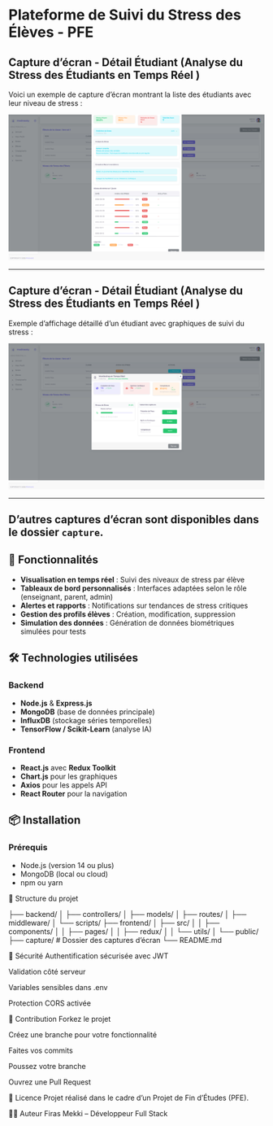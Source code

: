 # Plateforme de Suivi du Stress des Élèves - PFE

## Capture d’écran - Détail Étudiant (Analyse du Stress des Étudiants en Temps Réel )

Voici un exemple de capture d’écran montrant la liste des étudiants avec leur niveau de stress :

![Liste des étudiants](./capture/localhost_3000_students%20(7).png)

---

## Capture d’écran - Détail Étudiant (Analyse du Stress des Étudiants en Temps Réel )


Exemple d’affichage détaillé d’un étudiant avec graphiques de suivi du stress :

![Détail étudiant](./capture/localhost_3000_students%20(8).png)

---

## D’autres captures d’écran sont disponibles dans le dossier `capture`.

## 🚀 Fonctionnalités

- **Visualisation en temps réel** : Suivi des niveaux de stress par élève
- **Tableaux de bord personnalisés** : Interfaces adaptées selon le rôle (enseignant, parent, admin)
- **Alertes et rapports** : Notifications sur tendances de stress critiques
- **Gestion des profils élèves** : Création, modification, suppression
- **Simulation des données** : Génération de données biométriques simulées pour tests

## 🛠️ Technologies utilisées

### Backend
- **Node.js** & **Express.js**
- **MongoDB** (base de données principale)
- **InfluxDB** (stockage séries temporelles)
- **TensorFlow / Scikit-Learn** (analyse IA)

### Frontend
- **React.js** avec **Redux Toolkit**
- **Chart.js** pour les graphiques
- **Axios** pour les appels API
- **React Router** pour la navigation

## 📦 Installation

### Prérequis
- Node.js (version 14 ou plus)
- MongoDB (local ou cloud)
- npm ou yarn


📁 Structure du projet

├── backend/
│   ├── controllers/
│   ├── models/
│   ├── routes/
│   ├── middleware/
│   └── scripts/
├── frontend/
│   ├── src/
│   │   ├── components/
│   │   ├── pages/
│   │   ├── redux/
│   │   └── utils/
│   └── public/
├── capture/           # Dossier des captures d’écran
└── README.md

🔐 Sécurité
Authentification sécurisée avec JWT

Validation côté serveur

Variables sensibles dans .env

Protection CORS activée

🤝 Contribution
Forkez le projet

Créez une branche pour votre fonctionnalité

Faites vos commits

Poussez votre branche

Ouvrez une Pull Request

📄 Licence
Projet réalisé dans le cadre d’un Projet de Fin d’Études (PFE).

👨‍💻 Auteur
Firas Mekki – Développeur Full Stack
